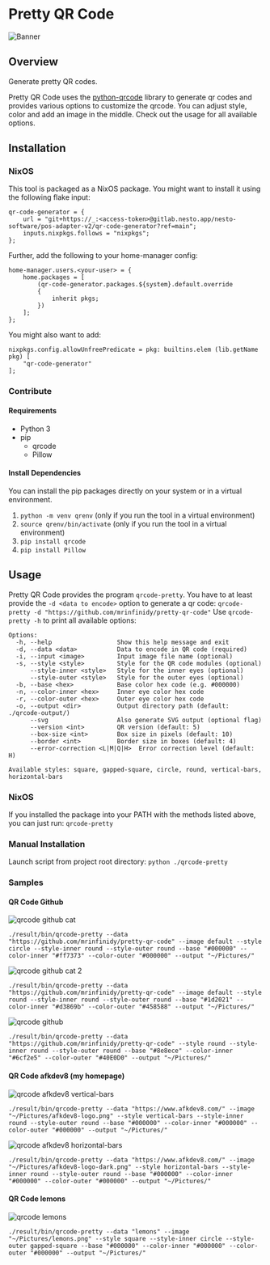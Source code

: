 # Pretty QR Code

![Banner](./samples/banner.png)

## Overview
Generate pretty QR codes.

Pretty QR Code uses the [python-qrcode](https://github.com/lincolnloop/python-qrcode) library to generate qr codes
and provides various options to customize the qrcode.
You can adjust style, color and add an image in the middle.
Check out the usage for all available options.

## Installation

### NixOS
This tool is packaged as a NixOS package. You might want to install it using the following flake input:

```
qr-code-generator = {
    url = "git+https://_:<access-token>@gitlab.nesto.app/nesto-software/pos-adapter-v2/qr-code-generator?ref=main";
    inputs.nixpkgs.follows = "nixpkgs";
};
```

Further, add the following to your home-manager config:

```
home-manager.users.<your-user> = {
    home.packages = [
        (qr-code-generator.packages.${system}.default.override
        {
            inherit pkgs;
        })
    ];
};
```

You might also want to add:

```
nixpkgs.config.allowUnfreePredicate = pkg: builtins.elem (lib.getName pkg) [
    "qr-code-generator"
];
```

### Contribute
#### Requirements
- Python 3
- pip
    - qrcode
    - Pillow

#### Install Dependencies
You can install the pip packages directly on your system or in a virtual environment.
1) `python -m venv qrenv` (only if you run the tool in a virtual environment)
2) `source qrenv/bin/activate` (only if you run the tool in a virtual environment)
3) `pip install qrcode`
4) `pip install Pillow`

## Usage
Pretty QR Code provides the program `qrcode-pretty`.
You have to at least provide the `-d <data to encode>` option to generate a qr code: `qrcode-pretty -d "https://github.com/mrinfinidy/pretty-qr-code"`
Use `qrcode-pretty -h` to print all available options:
```
Options:
  -h, --help                  Show this help message and exit
  -d, --data <data>           Data to encode in QR code (required)
  -i, --input <image>         Input image file name (optional)
  -s, --style <style>         Style for the QR code modules (optional)
      --style-inner <style>   Style for the inner eyes (optional)
      --style-outer <style>   Style for the outer eyes (optional)
  -b, --base <hex>            Base color hex code (e.g. #000000)
  -n, --color-inner <hex>     Inner eye color hex code
  -r, --color-outer <hex>     Outer eye color hex code
  -o, --output <dir>          Output directory path (default: ./qrcode-output/)
      --svg                   Also generate SVG output (optional flag)
      --version <int>         QR version (default: 5)
      --box-size <int>        Box size in pixels (default: 10)
      --border <int>          Border size in boxes (default: 4)
      --error-correction <L|M|Q|H>  Error correction level (default: H)

Available styles: square, gapped-square, circle, round, vertical-bars, horizontal-bars
```

### NixOS
If you installed the package into your PATH with the methods listed above, you can just run: `qrcode-pretty`
### Manual Installation
Launch script from project root directory:
`python ./qrcode-pretty`

### Samples
#### QR Code Github
![qrcode github cat](./samples/qrcode-cat.png)

`./result/bin/qrcode-pretty --data "https://github.com/mrinfinidy/pretty-qr-code" --image default --style circle --style-inner round --style-outer round --base "#000000" --color-inner "#ff7373" --color-outer "#000000" --output "~/Pictures/"`

![qrcode github cat 2](./samples/qrcode-cat-2.png)

`./result/bin/qrcode-pretty --data "https://github.com/mrinfinidy/pretty-qr-code" --image default --style round --style-inner round --style-outer round --base "#1d2021" --color-inner "#d3869b" --color-outer "#458588" --output "~/Pictures/"`

![qrcode github](./samples/qrcode-purple.png)

`./result/bin/qrcode-pretty --data "https://github.com/mrinfinidy/pretty-qr-code" --style round --style-inner round --style-outer round --base "#8e8ece" --color-inner "#6cf2e5" --color-outer "#40E0D0" --output "~/Pictures/"`

#### QR Code afkdev8 (my homepage)
![qrcode afkdev8 vertical-bars](./samples/qrcode-afkdev8-vertical.png)

`./result/bin/qrcode-pretty --data "https://www.afkdev8.com/" --image "~/Pictures/afkdev8-logo.png" --style vertical-bars --style-inner round --style-outer round --base "#000000" --color-inner "#000000" --color-outer "#000000" --output "~/Pictures/"`

![qrcode afkdev8 horizontal-bars](./samples/qrcode-afkdev-horizontal.png)

`./result/bin/qrcode-pretty --data "https://www.afkdev8.com/" --image "~/Pictures/afkdev8-logo-dark.png" --style horizontal-bars --style-inner round --style-outer round --base "#000000" --color-inner "#000000" --color-outer "#000000" --output "~/Pictures/"`

#### QR Code lemons

![qrcode lemons](./samples/qrcode-lemons.png)

`./result/bin/qrcode-pretty --data "lemons" --image "~/Pictures/lemons.png" --style square --style-inner circle --style-outer gapped-square --base "#000000" --color-inner "#000000" --color-outer "#000000" --output "~/Pictures/"`

